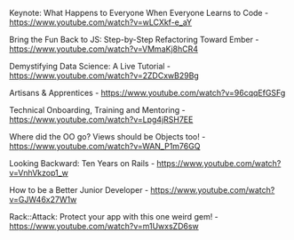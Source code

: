 Keynote: What Happens to Everyone When Everyone Learns to Code - https://www.youtube.com/watch?v=wLCXkf-e_aY

Bring the Fun Back to JS: Step-by-Step Refactoring Toward Ember - https://www.youtube.com/watch?v=VMmaKj8hCR4

Demystifying Data Science: A Live Tutorial - https://www.youtube.com/watch?v=2ZDCxwB29Bg

Artisans & Apprentices - https://www.youtube.com/watch?v=96cqqEfGSFg

Technical Onboarding, Training and Mentoring - https://www.youtube.com/watch?v=Lpg4jRSH7EE

Where did the OO go? Views should be Objects too! - https://www.youtube.com/watch?v=WAN_P1m76GQ

Looking Backward: Ten Years on Rails - https://www.youtube.com/watch?v=VnhVkzop1_w

How to be a Better Junior Developer - https://www.youtube.com/watch?v=GJW46x27W1w

Rack::Attack: Protect your app with this one weird gem! - https://www.youtube.com/watch?v=m1UwxsZD6sw
